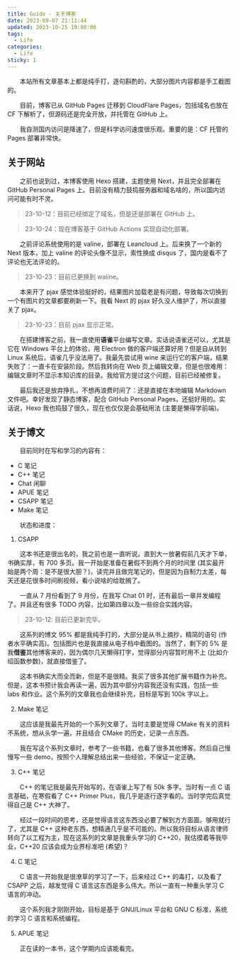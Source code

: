 ```yaml
---
title: Guide - 关于博客
date: 2023-09-07 21:11:44
updated: 2023-10-25 19:00:00
tags:
  - Life
categories:
  - Life
sticky: 1
---
```


&emsp;&emsp;本站所有文章基本上都是纯手打，逐句斟酌的，大部分图片内容都是手工截图的。

&emsp;&emsp;目前，博客已从 GitHub Pages 迁移到 CloudFlare Pages，包括域名也放在 CF 下解析了，但源码还是完全开放，并托管在 GitHub 上。

&emsp;&emsp;我自测国内访问是降速了，但是科学访问速度很乐观。重要的是：CF 托管的 Pages 部署非常快。

<!-- more -->

## 关于网站

&emsp;&emsp;之前也说到过，本博客使用 Hexo 搭建，主题使用 Next，并且完全部署在 GitHub Personal Pages 上。目前没有精力鼓捣服务器和域名啥的，所以国内访问可能有时不灵。

>   23-10-12：目前已经绑定了域名，但是还是部署在 GitHub 上。

>   23-10-24：现在博客基于 GitHub Actions 实现自动化部署。

&emsp;&emsp;之前评论系统使用的是 valine，部署在 Leancloud 上。后来换了一个新的 Next 版本，加上 valine 的评论头像不显示，索性换成 disqus 了，国内是看不了评论也无法评论的。

>   23-10-23：目前已更换到 waline。

&emsp;&emsp;本来开了 pjax 感觉体验挺好的，结果图片加载老是有问题，导致每次切换到一个有图片的文章都要刷新一下。我看 Next 的 pjax 好久没人维护了，所以直接关了 pjax。

>   23-10-23：目前 pjax 显示正常。

&emsp;&emsp;在搭建博客之前，我一直使用**语雀**平台编写文章。实话说语雀还可以，尤其是它在 Windows 平台上的体验，用 Electron 做的客户端还算好用？但是自从转到 Linux 系统后，语雀几乎没法用了。我最先尝试用 wine 来运行它的客户端，结果失败了：一直卡在安装阶段。然后我转向在 Web 页上编辑文章，但是也很难用：编辑文章时不显示本知识库的目录。我给官方提过这个问题，目前已经被修复。

&emsp;&emsp;最后我还是放弃挣扎，不想再浪费时间了：还是直接在本地编辑 Markdown 文件吧。幸好发现了静态博客，配合 GitHub Personal Pages，还挺好用的。实话说，Hexo 我也捣鼓了很久，现在也仅仅是会基础用法 (主要是懒得学前端)。

## 关于博文

&emsp;&emsp;目前同时在写和学习的内容有：

- C 笔记
- C++ 笔记
- Chat 闲聊
- APUE 笔记
- CSAPP 笔记
- Make 笔记

&emsp;&emsp;状态和进度：

1. CSAPP

&emsp;&emsp;这本书还是很出名的，我之前也是一直听说。直到大一放暑假前几天才下单，书确实厚，有 700 多页。我一开始是准备在暑假不到两个月的时间里 (其实最开始是两个周：是不是很大胆？)，读完并且做完笔记的，但是因为自制力太差，每天还是花很多时间刷视频，看小说啥的给耽搁了。

&emsp;&emsp;一直从 7 月份看到了 9 月份，在我写 Chat 01 时，还有最后一章并发编程了。并且还有很多 TODO 内容，比如第四章以及一些综合实践内容。

>   23-10-12: 目前已更新完毕。

&emsp;&emsp;这系列的博文 95% 都是我纯手打的，大部分是从书上摘抄，精简的语句 (作者水平确实高)。包括图片也是我直接从电子档中截图的。当然了，剩下的 5% 是我**借鉴**其他博客来的，因为偶尔几天懒得打字，觉得部分内容暂时用不上 (比如介绍函数参数)，就直接借鉴了。

&emsp;&emsp;这本书确实大而全而新，但是不是很精。我买了很多其他扩展书籍作为补充。但是，这本书预计我会再读一遍，因为其中部分内容我还没有实践，包括一些 labs 和作业。这个系列的文章我也会继续补充，目标是写到 100k 字以上。

2. Make 笔记

&emsp;&emsp;这应该是我最先开始的一个系列文章了。当时主要是觉得 CMake 有关的资料不系统，想从头学一遍，并且结合 CMake 的历史，记录一点东西。

&emsp;&emsp;我在写这个系列文章时，参考了一些书籍，也看了很多其他博客。然后自己慢慢写一些 demo，按照个人理解总结出来一些经验，不保证一定正确。

3. C++ 笔记

&emsp;&emsp;C++ 的笔记我是最先开始写的，在语雀上写了有 50k 多字。当时有一点 C 语言基础，在寒假看了 C++ Primer Plus，我几乎是逐行逐字看的。当时学完后真觉得自己是 C++ 大神了。

&emsp;&emsp;经过一段时间的思考，还是觉得语言这东西没必要了解到方方面面。够用就行了，尤其是 C++ 这种老东西，想精通几乎是不可能的。所以我将目标从语言律师转向了以工程为主，现在这系列的文章是我重头学习的 C++20，我估摸着等我毕业，C++20 应该会成为业界标准吧 (希望)？

4. C 笔记

&emsp;&emsp;C 语言一开始我是很潦草的学习了一下，后来经过 C++ 的毒打，以及看了 CSAPP 之后，越发觉得 C 语言这东西是多么伟大。所以一直有一种重头学习 C 语言的冲动。

&emsp;&emsp;这个系列我才刚刚开始，目标是基于 GNU/Linux 平台和 GNU C 标准，系统的学习 C 语言和系统编程。

5. APUE 笔记

&emsp;&emsp;正在读的一本书，这个学期内应该能看完。
